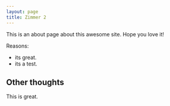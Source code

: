 ```yaml
---
layout: page
title: Zimmer 2
---
```


This is an about page about this awesome site.
Hope you love it!

Reasons:
- its great.
- its a test.

## Other thoughts

This is great.
